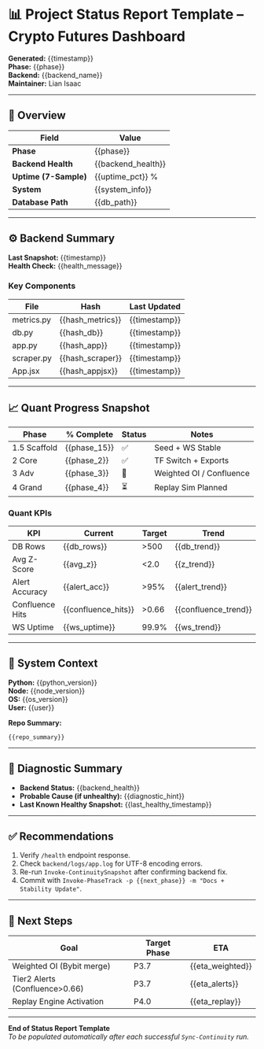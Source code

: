 # 📊 Project Status Report Template – Crypto Futures Dashboard

**Generated:** {{timestamp}}  
**Phase:** {{phase}}  
**Backend:** {{backend_name}}  
**Maintainer:** Lian Isaac  

---

## 🧭 Overview

| Field | Value |
|-------|-------|
| **Phase** | {{phase}} |
| **Backend Health** | {{backend_health}} |
| **Uptime (7-Sample)** | {{uptime_pct}} % |
| **System** | {{system_info}} |
| **Database Path** | {{db_path}} |

---

## ⚙️ Backend Summary

**Last Snapshot:** {{timestamp}}  
**Health Check:** {{health_message}}  

### Key Components
| File | Hash | Last Updated |
|------|------|---------------|
| metrics.py | {{hash_metrics}} | {{timestamp}} |
| db.py | {{hash_db}} | {{timestamp}} |
| app.py | {{hash_app}} | {{timestamp}} |
| scraper.py | {{hash_scraper}} | {{timestamp}} |
| App.jsx | {{hash_appjsx}} | {{timestamp}} |

---

## 📈 Quant Progress Snapshot

| Phase | % Complete | Status | Notes |
|--------|-------------|--------|--------|
| 1.5 Scaffold | {{phase_15}} | ✅ | Seed + WS Stable |
| 2 Core | {{phase_2}} | ✅ | TF Switch + Exports |
| 3 Adv | {{phase_3}} | 🔄 | Weighted OI / Confluence |
| 4 Grand | {{phase_4}} | ⏳ | Replay Sim Planned |

### Quant KPIs
| KPI | Current | Target | Trend |
|------|----------|---------|--------|
| DB Rows | {{db_rows}} | >500 | {{db_trend}} |
| Avg Z-Score | {{avg_z}} | <2.0 | {{z_trend}} |
| Alert Accuracy | {{alert_acc}} | >95% | {{alert_trend}} |
| Confluence Hits | {{confluence_hits}} | >0.66 | {{confluence_trend}} |
| WS Uptime | {{ws_uptime}} | 99.9% | {{ws_trend}} |

---

## 🧮 System Context

**Python:** {{python_version}}  
**Node:** {{node_version}}  
**OS:** {{os_version}}  
**User:** {{user}}  

**Repo Summary:**  
```text
{{repo_summary}}
```

---

## 🚦 Diagnostic Summary

- **Backend Status:** {{backend_health}}  
- **Probable Cause (if unhealthy):** {{diagnostic_hint}}  
- **Last Known Healthy Snapshot:** {{last_healthy_timestamp}}  

---

## ✅ Recommendations

1. Verify `/health` endpoint response.  
2. Check `backend/logs/app.log` for UTF-8 encoding errors.  
3. Re-run `Invoke-ContinuitySnapshot` after confirming backend fix.  
4. Commit with `Invoke-PhaseTrack -p {{next_phase}} -m "Docs + Stability Update"`.  

---

## 📅 Next Steps

| Goal | Target Phase | ETA |
|------|----------------|-----|
| Weighted OI (Bybit merge) | P3.7 | {{eta_weighted}} |
| Tier2 Alerts (Confluence>0.66) | P3.7 | {{eta_alerts}} |
| Replay Engine Activation | P4.0 | {{eta_replay}} |

---

**End of Status Report Template**  
*To be populated automatically after each successful `Sync-Continuity` run.*